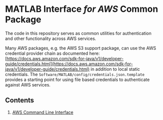 # MATLAB Interface *for AWS* Common Package
The code in this repository serves as common utilities for authentication and
other functionality across AWS services.

Many AWS packages, e.g. the AWS S3 support package, can use the AWS credential provider chain
as documented here:
[https://docs.aws.amazon.com/sdk-for-java/v1/developer-guide/credentials.html](https://docs.aws.amazon.com/sdk-for-java/v1/developer-guide/credentials.html)
in addition to local static credentials. The ```Software/MATLAB/config/credentials.json.template``` provides a
starting point for using file based credentials to authenticate against AWS services.

## Contents
1. [AWS Command Line Interface](AWSCLI.md)

[//]: #  (Copyright 2018 The MathWorks, Inc.)
